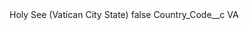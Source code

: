 <?xml version="1.0" encoding="UTF-8"?>
<CustomMetadata xmlns="http://soap.sforce.com/2006/04/metadata" xmlns:xsi="http://www.w3.org/2001/XMLSchema-instance" xmlns:xsd="http://www.w3.org/2001/XMLSchema">
    <label>Holy See (Vatican City State)</label>
    <protected>false</protected>
    <values>
        <field>Country_Code__c</field>
        <value xsi:type="xsd:string">VA</value>
    </values>
</CustomMetadata>
